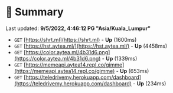 # 📖 Summary
Last updated: **9/5/2022, 4:46:12 PG "Asia/Kuala_Lumpur"**

- `GET` [https://shrt.ml](https://shrt.ml) - **Up** (1600ms)
- `GET` [https://hst.aytea.ml/](https://hst.aytea.ml/) - **Up** (4458ms)
- `GET` [https://color.aytea.ml/4b31d6.png](https://color.aytea.ml/4b31d6.png) - **Up** (1339ms)
- `GET` [https://memeapi.aytea14.repl.co/gimme](https://memeapi.aytea14.repl.co/gimme) - **Up** (653ms)
- `GET` [https://teledrivemy.herokuapp.com/dashboard](https://teledrivemy.herokuapp.com/dashboard) - **Up** (234ms)
